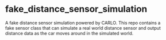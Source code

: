 # fake_distance_sensor_simulation
A fake distance sensor simulation powered by CARLO. This repo contains a fake sensor class that can simulate a real world distance sensor and output distance data as the car moves around in the simulated world.
